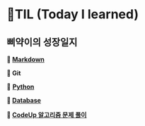 # 🐤TIL (Today I learned)

## 삐약이의 성장일지

**📍 [Markdown](https://github.com/forwardyoung/TIL/blob/master/Markdown/%EB%A7%88%ED%81%AC%EB%8B%A4%EC%9A%B4%20%EC%A0%95%EB%A6%AC.md)**

**📍 Git**

📍 **[Python](https://github.com/forwardyoung/TIL/blob/master/python%20(2).md)**

**📍 [Database](https://github.com/forwardyoung/TIL/tree/master/DB)**

**📍 [CodeUp 알고리즘 문제 풀이](https://github.com/forwardyoung/TIL/tree/master/codeup)**

